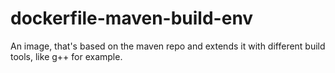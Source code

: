 # dockerfile-maven-build-env

An image, that's based on the maven repo and extends it with different build tools, like g++ for example.

